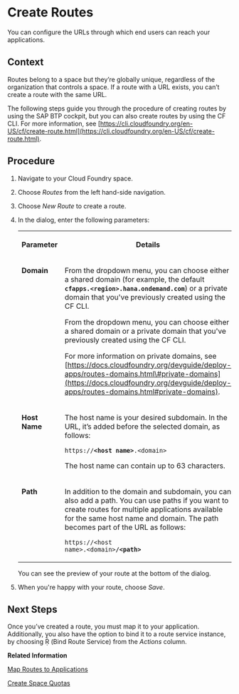 <!-- loio9fddeea396b34b528bc8d286f3d5d9cf -->

<link rel="stylesheet" type="text/css" href="../css/sap-icons.css"/>

# Create Routes

You can configure the URLs through which end users can reach your applications.



## Context

Routes belong to a space but they’re globally unique, regardless of the organization that controls a space. If a route with a URL exists, you can’t create a route with the same URL.

The following steps guide you through the procedure of creating routes by using the SAP BTP cockpit, but you can also create routes by using the CF CLI. For more information, see [https://cli.cloudfoundry.org/en-US/cf/create-route.html](https://cli.cloudfoundry.org/en-US/cf/create-route.html).



## Procedure

1.  Navigate to your Cloud Foundry space.

2.  Choose *Routes* from the left hand-side navigation.

3.  Choose *New Route* to create a route.

4.  In the dialog, enter the following parameters:


    <table>
    <tr>
    <th valign="top">

    Parameter
    
    </th>
    <th valign="top">

    Details
    
    </th>
    </tr>
    <tr>
    <td valign="top">
    
    **Domain**
    
    </td>
    <td valign="top">
    
    From the dropdown menu, you can choose either a shared domain \(for example, the default <code><b>cfapps.&lt;region&gt;.hana.ondemand.com</b></code>\) or a private domain that you've previously created using the CF CLI.

    From the dropdown menu, you can choose either a shared domain or a private domain that you've previously created using the CF CLI.

    For more information on private domains, see [https://docs.cloudfoundry.org/devguide/deploy-apps/routes-domains.html\#private-domains](https://docs.cloudfoundry.org/devguide/deploy-apps/routes-domains.html#private-domains).
    
    </td>
    </tr>
    <tr>
    <td valign="top">
    
    **Host Name** 
    
    </td>
    <td valign="top">
    
    The host name is your desired subdomain. In the URL, it’s added before the selected domain, as follows:

    <code>https://<b>&lt;host name&gt;</b>.&lt;domain&gt;</code>

    The host name can contain up to 63 characters.
    
    </td>
    </tr>
    <tr>
    <td valign="top">
    
    **Path**
    
    </td>
    <td valign="top">
    
    In addition to the domain and subdomain, you can also add a path. You can use paths if you want to create routes for multiple applications available for the same host name and domain. The path becomes part of the URL as follows:

    <code>https://&lt;host name&gt;.&lt;domain&gt;<b>/&lt;path&gt;</b></code>
    
    </td>
    </tr>
    </table>
    
    You can see the preview of your route at the bottom of the dialog.

5.  When you're happy with your route, choose *Save*.




<a name="loio9fddeea396b34b528bc8d286f3d5d9cf__postreq_ckl_gbq_43b"/>

## Next Steps

Once you’ve created a route, you must map it to your application. Additionally, you also have the option to bind it to a route service instance, by choosing <span class="SAP-icons-V5"></span> \(Bind Route Service\) from the *Actions* column.

**Related Information**  


[Map Routes to Applications](map-routes-to-applications-b25cf8a.md "Once a route has been created, you can map it to an application to make this application reachable for end users.")

[Create Space Quotas](create-space-quotas-b13c4a2.md "You can use the SAP BTP cockpit to create space quotas.")

